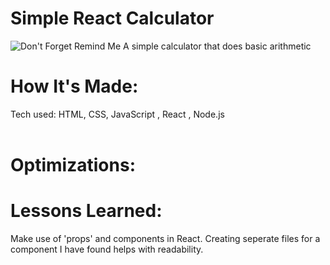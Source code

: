 <div id="header" >
 <h1  class="heading-element" dir="auto">Simple React Calculator</h1>
  <img src="https://i.imgur.com/eCZjqJC.gif" alt="Don't Forget Remind Me">
  A simple calculator that does basic arithmetic
</div>

<div id="header" >
 <h1 class="heading-element" dir="auto">How It's Made:</h1>
 Tech used: HTML, CSS, JavaScript , React , Node.js<br/><br/>
 
</div>

<div id="header" >
 <h1 class="heading-element" dir="auto">Optimizations:</h1>

</div>

<div id="header">
 <h1 class="heading-element" dir="auto">Lessons Learned:</h1>
  Make use of 'props'  and components in React. Creating seperate files for a component I have found helps with readability. 
</div>
